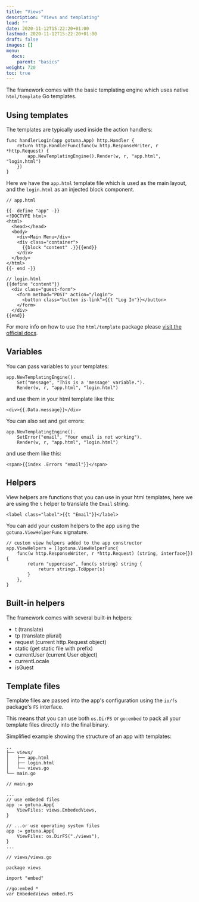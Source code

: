 ```yaml
---
title: "Views"
description: "Views and templating"
lead: ""
date: 2020-11-12T15:22:20+01:00
lastmod: 2020-11-12T15:22:20+01:00
draft: false
images: []
menu: 
  docs:
    parent: "basics"
weight: 720
toc: true
---
```


The framework comes with the basic templating engine which uses native `html/template` Go templates.

## Using templates
The templates are typically used inside the action handlers:

```
func handlerLogin(app gotuna.App) http.Handler {
	return http.HandlerFunc(func(w http.ResponseWriter, r *http.Request) {
		app.NewTemplatingEngine().Render(w, r, "app.html", "login.html")
	})
}
```

Here we have the `app.html` template file which is used as the main layout, and 
the `login.html` as an injected block component.
```
// app.html

{{- define "app" -}}
<!DOCTYPE html>
<html>
  <head></head>
  <body>
    <div>Main Menu</div>
    <div class="container">
      {{block "content" .}}{{end}}
    </div>
  </body>
</html>
{{- end -}}
```

```
// login.html
{{define "content"}}
  <div class="guest-form">
    <form method="POST" action="/login">
      <button class="button is-link">{{t "Log In"}}</button>
    </form>
  </div>
{{end}}

```
For more info on how to use the `html/template` package please [visit the official docs](https://golang.org/pkg/html/template/).

## Variables
You can pass variables to your templates:
```
app.NewTemplatingEngine().
	Set("message", "This is a 'message' variable.").
	Render(w, r, "app.html", "login.html")
```
and use them in your html template like this:
```
<div>{{.Data.message}}</div>
```
You can also set and get errors:
```
app.NewTemplatingEngine().
	SetError("email", "Your email is not working").
	Render(w, r, "app.html", "login.html")
```
and use them like this:
```
<span>{{index .Errors "email"}}</span>
```



## Helpers
View helpers are functions that you can use in your html templates, here we
are using the `t` helper to translate the `Email` string.
```
<label class="label">{{t "Email"}}</label>
```

You can add your custom helpers to the app using the `gotuna.ViewHelperFunc` signature.

```
// custom view helpers added to the app constructor
app.ViewHelpers = []gotuna.ViewHelperFunc{
	func(w http.ResponseWriter, r *http.Request) (string, interface{}) {
		return "uppercase", func(s string) string {
			return strings.ToUpper(s)
		}
	},
}
```

## Built-in helpers
The framework comes with several built-in helpers:

- t (translate)
- tp (translate plural)
- request (current http.Request object)
- static (get static file with prefix)
- currentUser (current User object)
- currentLocale
- isGuest

## Template files
Template files are passed into the app's configuration using the `io/fs` package's `FS` interface.

This means that you can use both `os.DirFS` or `go:embed` to pack all your template files directly into the final binary.

Simplified example showing the structure of an app with templates:


```
..
├── views/
│   ├── app.html
│   ├── login.html
│   └── views.go
└── main.go
```

```
// main.go

...
// use embeded files
app := gotuna.App{
	ViewFiles: views.EmbededViews,
}

// ...or use operating system files
app := gotuna.App{
	ViewFiles: os.DirFS("./views"),
}
...
```

```
// views/views.go

package views

import "embed"

//go:embed *
var EmbededViews embed.FS
```

